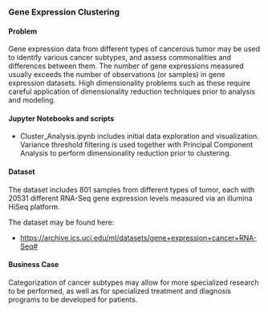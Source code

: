### Gene Expression Clustering

#### Problem
Gene expression data from different types of cancerous tumor may be used to identify various cancer subtypes, and assess commonalities and differences between them. The number of gene expressions measured usually exceeds the number of observations (or samples) in gene expression datasets. High dimensionality problems such as these require careful application of dimensionality reduction techniques prior to analysis and modeling.

#### Jupyter Notebooks and scripts
* Cluster_Analysis.ipynb includes initial data exploration and visualization. Variance threshold filtering is used together with Principal Component Analysis to perform dimensionality reduction prior to clustering. 

#### Dataset
The dataset includes 801 samples from different types of tumor, each with 20531 different RNA-Seq gene expression levels measured via an illumina HiSeq platform.

The dataset may be found here:
* https://archive.ics.uci.edu/ml/datasets/gene+expression+cancer+RNA-Seq#

#### Business Case
Categorization of cancer subtypes may allow for more specialized research to be performed, as well as for specialized treatment and diagnosis programs to be developed for patients.
